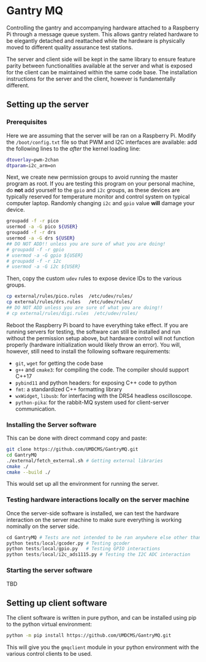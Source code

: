 # Gantry MQ

Controlling the gantry and accompanying hardware attached to a Raspberry Pi
through a message queue system. This allows gantry related hardware to be
elegantly detached and reattached while the hardware is physically moved to
different quality assurance test stations.

The server and client side will be kept in the same library to ensure feature
parity between functionalities available at the server and what is exposed for
the client can be maintained within the same code base. The installation
instructions for the server and the client, however is fundamentally different.

## Setting up the server

### Prerequisites

Here we are assuming that the server will be ran on a Raspberry Pi. Modify the
`/boot/config.txt` file so that PWM and I2C interfaces are available: add the
following lines to the _after_ the kernel loading line:

```bash
dtoverlay=pwm-2chan
dtparam=i2c_arm=on
```

Next, we create new permission groups to avoid running the master program as
root. If you are testing this program on your personal machine, do **not** add
yourself to the `gpio` and `i2c` groups, as these devices are typically reserved
for temperature monitor and control system on typical computer laptop. Randomly
changing `i2c` and `gpio` value **will** damage your device.

```bash
groupadd -f -r pico
usermod -a -G pico ${USER}
groupadd -f -r drs
usermod -a -G drs ${USER}
## DO NOT ADD!! unless you are sure of what you are doing!
# groupadd -f -r gpio
# usermod -a -G gpio ${USER}
# groupadd -f -r i2c
# usermod -a -G i2c ${USER}
```

Then, copy the custom `udev` rules to expose device IDs to the various groups.

```bash
cp external/rules/pico.rules  /etc/udev/rules/
cp external/rules/drs.rules   /etc/udev/rules/
## DO NOT ADD unless you are sure of what you are doing!!
# cp external/rules/digi.rules  /etc/udev/rules/
```

Reboot the Raspberry Pi board to have everything take effect. If you are running
servers for testing, the software can still be installed and run without the
permission setup above, but hardware control will not function properly
(hardware initialization would likely throw an error). You will, however, still
need to install the following software requirements:

- `git`, `wget` for getting the code base
- `g++` and `cmake3`: for compiling the code. The compiler should support C++17
- `pybind11` and python headers: for exposing C++ code to python
- `fmt`: a standardized C++ formatting library
- `wxWidget`, `libusb`: for interfacing with the DRS4 headless oscilloscope.
- `python-pika`: for the rabbit-MQ system used for client-server communication.

### Installing the Server software

This can be done with direct command copy and paste:

```bash
git clone https://github.com/UMDCMS/GantryMQ.git
cd GantryMQ
./external/fetch_external.sh # Getting external libraries
cmake ./
cmake --build ./
```

This would set up all the environment for running the server.

### Testing hardware interactions locally on the server machine

Once the server-side software is installed, we can test the hardware interaction
on the server machine to make sure everything is working nominally on the server
side.

```python
cd GantryMQ # Tests are not intended to be ran anywhere else other than the project directory
python tests/local/gcoder.py # Testing gcoder
python tests/local/gpio.py   # Testing GPIO interactions
python tests/local/i2c_ads1115.py # Testing the I2C ADC interaction
```

### Starting the server software

TBD

## Setting up client software

The client software is written in pure python, and can be installed using pip to
the python virtual environment:

```bash
python -m pip install https://github.com/UMDCMS/GantryMQ.git
```

This will give you the `gmqclient` module in your python environment with the
various control clients to be used.
